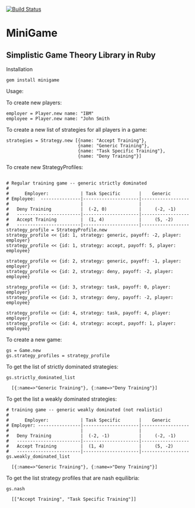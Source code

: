[![Build Status](https://travis-ci.org/[wavell]/[minigame].png)](https://travis-ci.org/[wavell]/[minigame])
# MiniGame
## Simplistic Game Theory Library in Ruby

Installation
```
gem install minigame
```

Usage:

To create new players:
```
employer = Player.new name: "IBM"
employee = Player.new name: "John Smith
```

To create a new list of strategies for all players in a game:
```
strategies = Strategy.new [{name: "Accept Training"}, 
                           {name: "Generic Training"},
                           {name: "Task Specific Training"},
                           {name: "Deny Training"}]
```

To create new StrategyProfiles:
```

# Regular training game -- generic strictly dominated
# 
#      Employer:            | Task Specific       |    Generic
# Employee:  ---------------|---------------------|------------------
#                           |                     |
#   Deny Training           |  (-2, 0)            |     (-2, -1)
#   ------------------------|---------------------|------------------
#   Accept Training         |  (1, 4)             |     (5, -2)
#   ------------------------|---------------------|------------------
strategy_profile = StrategyProfile.new
strategy_profile << {id: 1, strategy: generic, payoff: -2, player: employer}
strategy_profile << {id: 1, strategy: accept, payoff: 5, player: employee}

strategy_profile << {id: 2, strategy: generic, payoff: -1, player: employer}
strategy_profile << {id: 2, strategy: deny, payoff: -2, player: employee}

strategy_profile << {id: 3, strategy: task, payoff: 0, player: employer}
strategy_profile << {id: 3, strategy: deny, payoff: -2, player: employee}

strategy_profile << {id: 4, strategy: task, payoff: 4, player: employer}
strategy_profile << {id: 4, strategy: accept, payoff: 1, player: employee}
```

To create a new game:
```
gs = Game.new
gs.strategy_profiles = strategy_profile
```

To get the list of strictly dominated strategies:
```
gs.strictly_dominated_list

  [{:name=>"Generic Training"}, {:name=>"Deny Training"}]

```

To get the list a weakly dominated strategies:
```
# training game -- generic weakly dominated (not realistic)
# 
#      Employer:            | Task Specific       |    Generic
# Employer: ----------------|---------------------|------------------
#                           |                     |
#   Deny Training           |  (-2, -1)           |     (-2, -1)
#   ------------------------|---------------------|------------------
#   Accept Training         |  (1, 4)             |     (5, -2)
#   ------------------------|---------------------|------------------
gs.weakly_dominated_list

  [{:name=>"Generic Training"}, {:name=>"Deny Training"}]

```

To get the list strategy profiles that are nash equilibria:
```
gs.nash 

  [["Accept Training", "Task Specific Training"]]

```


